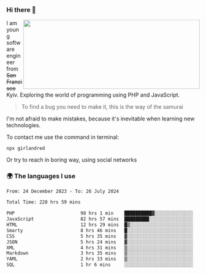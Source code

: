 ### Hi there 👋  

<img align='right' src="https://github-readme-stats.vercel.app/api?username=girlandred&count_private=true&show_icons=true&include_all_commits=true&hide_rank=true&hide_title=true&theme=buefy&card_width=300" width=460 height=180>


I am young software engineer from ~~San Francisco~~ Kyiv. Exploring the world of programming using PHP and JavaScript.


> To find a bug you need to make it, this is the way of the samurai



I'm not afraid to make mistakes, because it's inevitable when learning new technologies.

To contact me use the command in terminal:

```
npx girlandred
```

Or try to reach in boring way, using social networks


### 🌍 The languages I use

<!--START_SECTION:waka-->

```txt
From: 24 December 2023 - To: 26 July 2024

Total Time: 228 hrs 59 mins

PHP                        98 hrs 1 min    ██████████▓░░░░░░░░░░░░░░   42.80 %
JavaScript                 82 hrs 57 mins  █████████░░░░░░░░░░░░░░░░   36.23 %
HTML                       12 hrs 29 mins  █▒░░░░░░░░░░░░░░░░░░░░░░░   05.45 %
Smarty                     8 hrs 46 mins   █░░░░░░░░░░░░░░░░░░░░░░░░   03.83 %
CSS                        5 hrs 35 mins   ▓░░░░░░░░░░░░░░░░░░░░░░░░   02.44 %
JSON                       5 hrs 24 mins   ▓░░░░░░░░░░░░░░░░░░░░░░░░   02.36 %
XML                        4 hrs 31 mins   ▒░░░░░░░░░░░░░░░░░░░░░░░░   01.98 %
Markdown                   3 hrs 35 mins   ▒░░░░░░░░░░░░░░░░░░░░░░░░   01.57 %
YAML                       2 hrs 33 mins   ▒░░░░░░░░░░░░░░░░░░░░░░░░   01.11 %
SQL                        1 hr 6 mins     ░░░░░░░░░░░░░░░░░░░░░░░░░   00.49 %
```

<!--END_SECTION:waka-->
